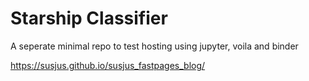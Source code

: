 # Starship Classifier
A seperate minimal repo to test hosting using jupyter, voila and binder

https://susjus.github.io/susjus_fastpages_blog/
